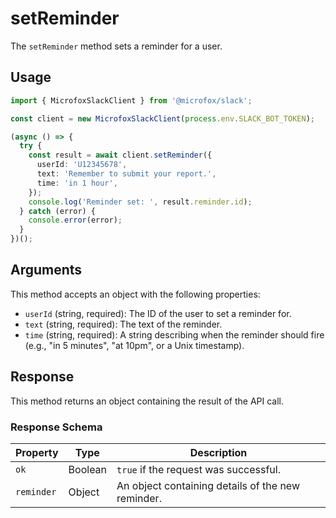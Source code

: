 # setReminder

The `setReminder` method sets a reminder for a user.

## Usage

```typescript
import { MicrofoxSlackClient } from '@microfox/slack';

const client = new MicrofoxSlackClient(process.env.SLACK_BOT_TOKEN);

(async () => {
  try {
    const result = await client.setReminder({
      userId: 'U12345678',
      text: 'Remember to submit your report.',
      time: 'in 1 hour',
    });
    console.log('Reminder set: ', result.reminder.id);
  } catch (error) {
    console.error(error);
  }
})();
```

## Arguments

This method accepts an object with the following properties:

-   `userId` (string, required): The ID of the user to set a reminder for.
-   `text` (string, required): The text of the reminder.
-   `time` (string, required): A string describing when the reminder should fire (e.g., "in 5 minutes", "at 10pm", or a Unix timestamp).

## Response

This method returns an object containing the result of the API call.

### Response Schema

| Property   | Type    | Description                                       |
| ---------- | ------- | ------------------------------------------------- |
| `ok`       | Boolean | `true` if the request was successful.             |
| `reminder` | Object  | An object containing details of the new reminder. | 